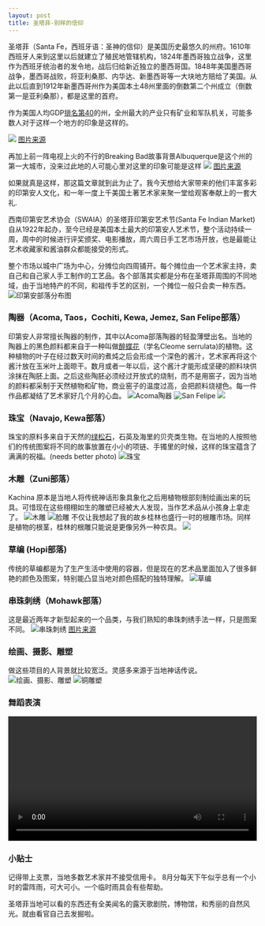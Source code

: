 ```yaml
---
layout: post
title: 圣塔菲-别样的信仰
---
```

圣塔菲（Santa Fe，西班牙语：圣神的信仰）是美国历史最悠久的州府。1610年西班牙人来到这里以后就建立了殖民地管辖机构，1824年墨西哥独立战争，这里作为西班牙统治者的发令地，战后归给新近独立的墨西哥国。1848年美国墨西哥战争，墨西哥战败，将亚利桑那、内华达、新墨西哥等一大块地方赔给了美国。从此以后直到1912年新墨西哥州作为美国本土48州里面的倒数第二个州成立（倒数第一是亚利桑那），都是这里的首府。

作为美国人均GDP[排名第40](https://en.wikipedia.org/wiki/Comparison_between_U.S._states_and_sovereign_states_by_GDP_(nominal)_per_capita)的州，全州最大的产业只有矿业和军队机关，可能多数人对于这样一个地方的印象是这样的。

![](/content/images/2018/09/indian-casino.jpg)
[图片来源](https://www.casino.org/news/tribal-casinos-close-gap-on-commercial-counterparts)

再加上前一阵电视上火的不行的Breaking Bad故事背景Albuquerque是这个州的第一大城市，没来过此地的人可能心里对这里的印象可能是这样
![](/content/images/2018/09/screen_shot_2013-08-09_at_4-31-05_pm_0.jpg)
[图片来源](https://www.hollywoodreporter.com/live-feed/breaking-bad-comic-lets-fans-603552)

如果就真是这样，那这篇文章就到此为止了。我今天想给大家带来的他们丰富多彩的印第安人文化，和一年一度上千美国土著艺术家来聚一堂给观客奉献上的一套大礼.

西南印第安艺术协会（SWAIA）的圣塔菲印第安艺术节(Santa Fe Indian Market)自从1922年起办，至今已经是美国本土最大的印第安人艺术节，整个活动持续一周，周中的时候进行评奖颁奖、电影播放，周六周日手工艺市场开放，也是最能让艺术收藏家和酱油群众都能接受的形式。

整个市场以城中广场为中心，分摊位向四周铺开。每个摊位由一个艺术家主持，卖自己和自己家人手工制作的工艺品。各个部落其实都是分布在圣塔菲周围的不同地域，由于当地特产的不同，和祖传手艺的区别，一个摊位一般只会卖一种东西。
![印第安部落分布图](/content/images/2018/09/pueblos_in_nm.png)

### 陶器（Acoma, Taos，Cochiti, Kewa, Jemez, San Felipe部落）
印第安人非常擅长陶器的制作，其中以Acoma部落陶器的轻盈薄壁出名。当地的陶器上的黑色颜料都来自于一种叫做[醉蝶花](https://baike.baidu.com/item/%E9%86%89%E8%9D%B6%E8%8A%B1)（学名Cleome serrulata)的植物。这种植物的叶子在经过数天时间的煮炖之后会形成一个深色的酱汁，艺术家再将这个酱汁放在玉米叶上面晾干。数月或者一年以后，这个酱汁才能形成坚硬的颜料块供涂抹在陶胚上面。之后这些陶胚必须经过开放式的烧制，而不是用窑子，因为当地的颜料都采制于天然植物和矿物，商业窑子的温度过高，会把颜料烧褪色。每一件作品都凝结了艺术家好几个月的心血。
![Acoma陶器](/content/images/2018/09/acoma_pottery.jpg)
![San Felipe](/content/images/2018/09/san_felipe_pottery.jpg)
![](/content/images/2018/09/jemez_pottery_1.jpg)

### 珠宝（Navajo, Kewa部落）
珠宝的原料多来自于天然的[绿松石](https://zh.wikipedia.org/wiki/%E7%BB%BF%E6%9D%BE%E7%9F%B3)，石英及海里的贝壳类生物。在当地的人按照他们的传统图案将不同的故事放置在小小的项链、手镯里的时候，这样的珠宝蕴含了满满的祝福。(needs better photo)
![珠宝](/content/images/2018/09/navajo_jewelry_1-1.jpg)

### 木雕（Zuni部落）
Kachina 原本是当地人将传统神话形象具象化之后用植物根部刻制绘画出来的玩具。可惜现在这些栩栩如生的雕塑已经被大人发现，当作艺术品从小孩身上拿走了。
![木雕](/content/images/2018/09/zuni_wood_carving_1.jpg)
![脸雕](/content/images/2018/09/kachina.jpg)
不仅让我想起了我的故乡桂林也盛行一时的根雕市场。同样是植物的根茎，桂林的根雕只能说是更像另外一种农具。
![](/content/images/2018/09/beethovan.jpg)

### 草编 (Hopi部落)
传统的草编都是为了生产生活中使用的容器，但是现在的艺术品里面加入了很多鲜艳的颜色及图案，特别能凸显当地对颜色搭配的独特理解。
![草编](/content/images/2018/09/hopi_grass.jpg)

### 串珠刺绣（Mohawk部落）
这是最近两年才新型起来的一个品类，与我们熟知的串珠刺绣手法一样，只是图案不同。
![串珠刺绣](/content/images/2018/09/3603-Jackie_Bread_Beadwork.jpg)
[图片来源](https://swaia.org/Indian_Market/)

### 绘画、摄影、雕塑
做这些项目的人背景就比较宽泛。灵感多来源于当地神话传说。
![绘画、摄影、雕塑](/content/images/2018/09/wood_statue.jpg)
![铜雕塑](/content/images/2018/09/copper_statue.jpg)

### 舞蹈表演
<video controls="controls" width="100%">
  <source type="video/webm" src="/content/images/2018/09/indian_dancing_out.webm"></source>
  <source type="video/mp4" src="/content/images/2018/09/indian_dancing_out.mp4"></source>
  <p>Your browser does not support the video element.</p>
</video>




### 小贴士
记得带上支票，当地多数艺术家并不接受信用卡。
8月分每天下午似乎总有一个小时的雷阵雨，可大可小。一个临时雨具会有些帮助。


圣塔菲当地可以看的东西还有全美闻名的露天歌剧院，博物馆，和秀丽的自然风光。就由看官自己去发掘啦。